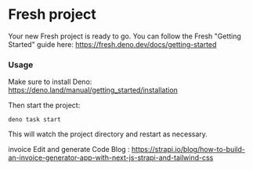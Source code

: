 # Fresh project

Your new Fresh project is ready to go. You can follow the Fresh "Getting
Started" guide here: https://fresh.deno.dev/docs/getting-started

### Usage

Make sure to install Deno: https://deno.land/manual/getting_started/installation

Then start the project:

```
deno task start
```

This will watch the project directory and restart as necessary.

invoice Edit and generate Code Blog : https://strapi.io/blog/how-to-build-an-invoice-generator-app-with-next-js-strapi-and-tailwind-css

